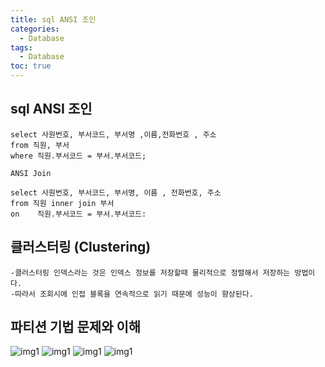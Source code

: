 ```yaml
---
title: sql ANSI 조인
categories:
  - Database
tags:
  - Database
toc: true
---
```


## sql ANSI 조인


```
select 사원번호, 부서코드, 부서명 ,이름,전화번호 , 주소
from 직원, 부서
where 직원.부서코드 = 부서.부서코드;

ANSI Join

select 사원번호, 부서코드, 부서명, 이름 , 전화번호, 주소
from 직원 inner join 부서
on    직원.부서코드 = 부서.부서코드:
```
## 클러스터링 (Clustering)

```
-클러스터링 인덱스라는 것은 인덱스 정보를 저장할때 물리적으로 정렬해서 저장하는 방법이다.
-따라서 조회시에 인접 블록을 연속적으로 읽기 때문에 성능이 향상된다.
```

## 파티션 기법 문제와 이해

![img1](./images/../../../../assets/images/d1.JPG)
![img1](./images/../../../../assets/images/d2.JPG)
![img1](./images/../../../../assets/images/d3.JPG)
![img1](./images/../../../../assets/images/d4.JPG)


